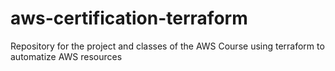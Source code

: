 # aws-certification-terraform
Repository for the project and classes of the AWS Course using terraform to automatize AWS resources
